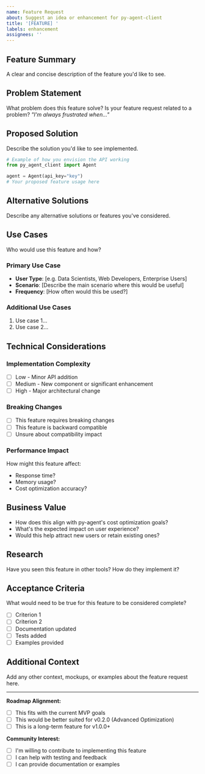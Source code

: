 ```yaml
---
name: Feature Request
about: Suggest an idea or enhancement for py-agent-client
title: '[FEATURE] '
labels: enhancement
assignees: ''
---
```


## Feature Summary
A clear and concise description of the feature you'd like to see.

## Problem Statement
What problem does this feature solve? Is your feature request related to a problem?
*"I'm always frustrated when..."*

## Proposed Solution
Describe the solution you'd like to see implemented.

```python
# Example of how you envision the API working
from py_agent_client import Agent

agent = Agent(api_key="key")
# Your proposed feature usage here
```

## Alternative Solutions
Describe any alternative solutions or features you've considered.

## Use Cases
Who would use this feature and how?

### Primary Use Case
- **User Type**: [e.g. Data Scientists, Web Developers, Enterprise Users]
- **Scenario**: [Describe the main scenario where this would be useful]
- **Frequency**: [How often would this be used?]

### Additional Use Cases
1. Use case 1...
2. Use case 2...

## Technical Considerations

### Implementation Complexity
- [ ] Low - Minor API addition
- [ ] Medium - New component or significant enhancement
- [ ] High - Major architectural change

### Breaking Changes
- [ ] This feature requires breaking changes
- [ ] This feature is backward compatible
- [ ] Unsure about compatibility impact

### Performance Impact
How might this feature affect:
- Response time?
- Memory usage?
- Cost optimization accuracy?

## Business Value
- How does this align with py-agent's cost optimization goals?
- What's the expected impact on user experience?
- Would this help attract new users or retain existing ones?

## Research
Have you seen this feature in other tools? How do they implement it?

## Acceptance Criteria
What would need to be true for this feature to be considered complete?

- [ ] Criterion 1
- [ ] Criterion 2
- [ ] Documentation updated
- [ ] Tests added
- [ ] Examples provided

## Additional Context
Add any other context, mockups, or examples about the feature request here.

---

**Roadmap Alignment:**
- [ ] This fits with the current MVP goals
- [ ] This would be better suited for v0.2.0 (Advanced Optimization)
- [ ] This is a long-term feature for v1.0.0+

**Community Interest:**
- [ ] I'm willing to contribute to implementing this feature
- [ ] I can help with testing and feedback
- [ ] I can provide documentation or examples